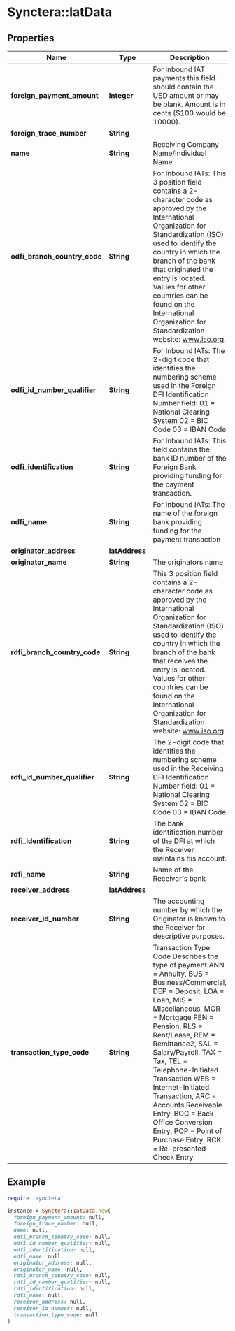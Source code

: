 # Synctera::IatData

## Properties

| Name | Type | Description | Notes |
| ---- | ---- | ----------- | ----- |
| **foreign_payment_amount** | **Integer** | For inbound IAT payments this field should contain the USD amount or may be blank. Amount is in cents ($100 would be 10000). |  |
| **foreign_trace_number** | **String** |  |  |
| **name** | **String** | Receiving Company Name/Individual Name |  |
| **odfi_branch_country_code** | **String** | For Inbound IATs: This 3 position field contains a 2-character code as approved by the International Organization for Standardization (ISO) used to identify the country in which the branch of the bank that originated the entry is located. Values for other countries can be found on the International Organization for Standardization website: www.iso.org.  |  |
| **odfi_id_number_qualifier** | **String** | For Inbound IATs: The 2-digit code that identifies the numbering scheme used in the Foreign DFI Identification Number field: 01 &#x3D; National Clearing System 02 &#x3D; BIC Code 03 &#x3D; IBAN Code  |  |
| **odfi_identification** | **String** | For Inbound IATs: This field contains the bank ID number of the Foreign Bank providing funding for the payment transaction.  |  |
| **odfi_name** | **String** | For Inbound IATs: The name of the foreign bank providing funding for the payment transaction  |  |
| **originator_address** | [**IatAddress**](IatAddress.md) |  |  |
| **originator_name** | **String** | The originators name |  |
| **rdfi_branch_country_code** | **String** | This 3 position field contains a 2-character code as approved by the International Organization for Standardization (ISO) used to identify the country in which the branch of the bank that receives the entry is located. Values for other countries can be found on the International Organization for Standardization website: www.iso.org  |  |
| **rdfi_id_number_qualifier** | **String** | The 2-digit code that identifies the numbering scheme used in the Receiving DFI Identification Number field: 01 &#x3D; National Clearing System 02 &#x3D; BIC Code 03 &#x3D; IBAN Code  |  |
| **rdfi_identification** | **String** | The bank identification number of the DFI at which the Receiver maintains his account. |  |
| **rdfi_name** | **String** | Name of the Receiver&#39;s bank |  |
| **receiver_address** | [**IatAddress**](IatAddress.md) |  |  |
| **receiver_id_number** | **String** | The accounting number by which the Originator is known to the Receiver for descriptive purposes. |  |
| **transaction_type_code** | **String** | Transaction Type Code Describes the type of payment ANN &#x3D; Annuity, BUS &#x3D; Business/Commercial, DEP &#x3D; Deposit, LOA &#x3D; Loan, MIS &#x3D; Miscellaneous, MOR &#x3D; Mortgage PEN &#x3D; Pension, RLS &#x3D; Rent/Lease, REM &#x3D; Remittance2, SAL &#x3D; Salary/Payroll, TAX &#x3D; Tax, TEL &#x3D; Telephone-Initiated Transaction WEB &#x3D; Internet-Initiated Transaction, ARC &#x3D; Accounts Receivable Entry, BOC &#x3D; Back Office Conversion Entry, POP &#x3D; Point of Purchase Entry, RCK &#x3D; Re-presented Check Entry  |  |

## Example

```ruby
require 'synctera'

instance = Synctera::IatData.new(
  foreign_payment_amount: null,
  foreign_trace_number: null,
  name: null,
  odfi_branch_country_code: null,
  odfi_id_number_qualifier: null,
  odfi_identification: null,
  odfi_name: null,
  originator_address: null,
  originator_name: null,
  rdfi_branch_country_code: null,
  rdfi_id_number_qualifier: null,
  rdfi_identification: null,
  rdfi_name: null,
  receiver_address: null,
  receiver_id_number: null,
  transaction_type_code: null
)
```

